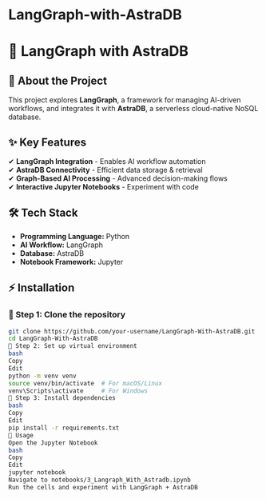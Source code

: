# LangGraph-with-AstraDB
# 🚀 LangGraph with AstraDB

## 📌 About the Project  
This project explores **LangGraph**, a framework for managing AI-driven workflows, and integrates it with **AstraDB**, a serverless cloud-native NoSQL database.  

## ✨ Key Features  
✔ **LangGraph Integration** - Enables AI workflow automation  
✔ **AstraDB Connectivity** - Efficient data storage & retrieval  
✔ **Graph-Based AI Processing** - Advanced decision-making flows  
✔ **Interactive Jupyter Notebooks** - Experiment with code  

## 🛠 Tech Stack  
- **Programming Language:** Python  
- **AI Workflow:** LangGraph  
- **Database:** AstraDB  
- **Notebook Framework:** Jupyter  
## ⚡ Installation  
### 🔹 Step 1: Clone the repository  
```bash
git clone https://github.com/your-username/LangGraph-With-AstraDB.git
cd LangGraph-With-AstraDB
🔹 Step 2: Set up virtual environment
bash
Copy
Edit
python -m venv venv  
source venv/bin/activate  # For macOS/Linux  
venv\Scripts\activate     # For Windows  
🔹 Step 3: Install dependencies
bash
Copy
Edit
pip install -r requirements.txt
🚀 Usage
Open the Jupyter Notebook
bash
Copy
Edit
jupyter notebook
Navigate to notebooks/3_Langraph_With_Astradb.ipynb
Run the cells and experiment with LangGraph + AstraDB 
